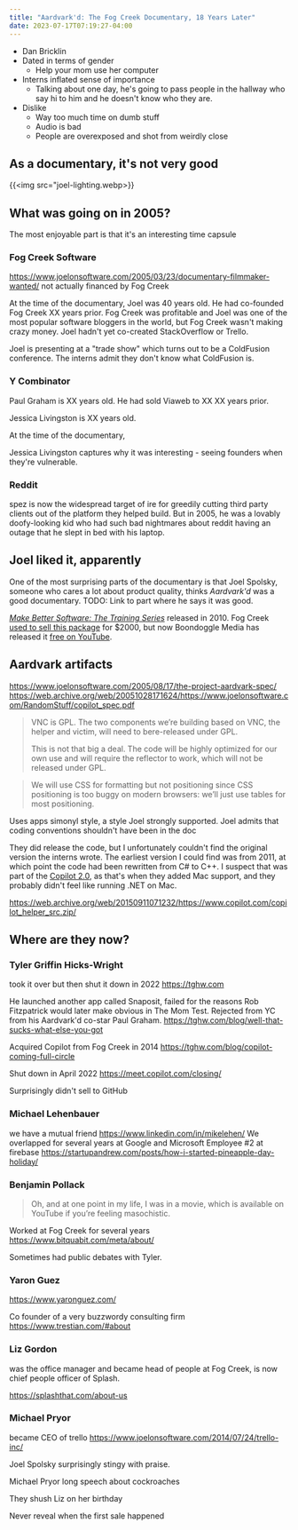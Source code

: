 ```yaml
---
title: "Aardvark'd: The Fog Creek Documentary, 18 Years Later"
date: 2023-07-17T07:19:27-04:00
---
```


- Dan Bricklin
- Dated in terms of gender
  - Help your mom use her computer
- Interns inflated sense of importance
  - Talking about one day, he's going to pass people in the hallway who say hi to him and he doesn't know who they are.
- Dislike
  - Way too much time on dumb stuff
  - Audio is bad
  - People are overexposed and shot from weirdly close

## As a documentary, it's not very good

{{<img src="joel-lighting.webp>}}

## What was going on in 2005?

The most enjoyable part is that it's an interesting time capsule

### Fog Creek Software

https://www.joelonsoftware.com/2005/03/23/documentary-filmmaker-wanted/
not actually financed by Fog Creek

At the time of the documentary, Joel was 40 years old. He had co-founded Fog Creek XX years prior. Fog Creek was profitable and Joel was one of the most popular software bloggers in the world, but Fog Creek wasn't making crazy money. Joel hadn't yet co-created StackOverflow or Trello.

Joel is presenting at a "trade show" which turns out to be a ColdFusion conference. The interns admit they don't know what ColdFusion is.

### Y Combinator

Paul Graham is XX years old. He had sold Viaweb to XX XX years prior.

Jessica Livingston is XX years old.

At the time of the documentary,

Jessica Livingston captures why it was interesting - seeing founders when they're vulnerable.

### Reddit

spez is now the widespread target of ire for greedily cutting third party clients out of the platform they helped build. But in 2005, he was a lovably doofy-looking kid who had such bad nightmares about reddit having an outage that he slept in bed with his laptop.

## Joel liked it, apparently

One of the most surprising parts of the documentary is that Joel Spolsky, someone who cares a lot about product quality, thinks _Aardvark'd_ was a good documentary. TODO: Link to part where he says it was good.

[_Make Better Software: The Training Series_](https://boondogglemedia.com/project/make-better-software/) released in 2010. Fog Creek [used to sell this package](https://web.archive.org/web/20110711014829/http://training.fogcreek.com/order.html) for $2000, but now Boondoggle Media has released it [free on YouTube](https://www.youtube.com/playlist?list=PLcIkt5s7w8D0ywp0CBmNFWRTFZic3pWNn).

## Aardvark artifacts

https://www.joelonsoftware.com/2005/08/17/the-project-aardvark-spec/
https://web.archive.org/web/20051028171624/https://www.joelonsoftware.com/RandomStuff/copilot_spec.pdf

> VNC is GPL. The two components we’re building based on VNC, the helper and victim, will need to bere-released under GPL.
>
> This is not that big a deal. The code will be highly optimized for our own use and will require the reflector to work, which will not be released under GPL.

> We will use CSS for formatting but not positioning since CSS positioning is too buggy on modern browsers: we’ll just use tables for most positioning.

Uses apps simonyl style, a style Joel strongly supported. Joel admits that coding conventions shouldn't have been in the doc

They did release the code, but I unfortunately couldn't find the original version the interns wrote. The earliest version I could find was from 2011, at which point the code had been rewritten from C# to C++. I suspect that was part of the [Copilot 2.0](https://www.joelonsoftware.com/2007/01/26/copilot-20-ships/), as that's when they added Mac support, and they probably didn't feel like running .NET on Mac.

https://web.archive.org/web/20150911071232/https://www.copilot.com/copilot_helper_src.zip/

## Where are they now?

### Tyler Griffin Hicks-Wright

took it over but then shut it down in 2022
https://tghw.com

He launched another app called Snaposit, failed for the reasons Rob Fitzpatrick would later make obvious in The Mom Test. Rejected from YC from his Aardvark'd co-star Paul Graham.
https://tghw.com/blog/well-that-sucks-what-else-you-got

Acquired Copilot from Fog Creek in 2014
https://tghw.com/blog/copilot-coming-full-circle

Shut down in April 2022
https://meet.copilot.com/closing/

Surprisingly didn't sell to GitHub

### Michael Lehenbauer

we have a mutual friend
https://www.linkedin.com/in/mikelehen/
We overlapped for several years at Google and Microsoft
Employee #2 at firebase
https://startupandrew.com/posts/how-i-started-pineapple-day-holiday/

### Benjamin Pollack

> Oh, and at one point in my life, I was in a movie, which is available on YouTube if you’re feeling masochistic.

Worked at Fog Creek for several years
https://www.bitquabit.com/meta/about/

Sometimes had public debates with Tyler.

### Yaron Guez

https://www.yaronguez.com/

Co founder of a very buzzwordy consulting firm
https://www.trestian.com/#about

### Liz Gordon

was the office manager and became head of people at Fog Creek, is now chief people officer of Splash.

https://splashthat.com/about-us

### Michael Pryor

became CEO of trello
https://www.joelonsoftware.com/2014/07/24/trello-inc/

Joel Spolsky surprisingly stingy with praise.

Michael Pryor long speech about cockroaches

They shush Liz on her birthday

Never reveal when the first sale happened

